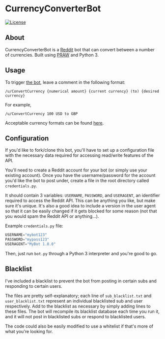 # CurrencyConverterBot
[![License](https://img.shields.io/:license-mit-blue.svg)](https://astrocb.mit-license.org)

## About

CurrencyConverterBot is a [Reddit](https://reddit.com/) bot that can convert between a number of currencies. Built using [PRAW](http://praw.readthedocs.io/en/stable/) and Python 3.

## Usage
To trigger [the bot](https://reddit.com/user/ConvertCurrency), leave a comment in the following format:

```
/u/ConvertCurrency {numerical amount} {current currency} (to) {desired currency}
```

For example,

```
/u/ConvertCurrency 100 USD to GBP
```

Acceptable currency formats can be found [here](https://pypi.python.org/pypi/CurrencyConverter/0.5).

## Configuration

If you'd like to fork/clone this bot, you'll have to set up a configuration file with the necessary data required for accessing read/write features of the API.

You'll need to create a Reddit account for your bot (or simply use your existing account). Once you have the username/password for the account you'd like the bot to post under, create a file in the root directory called `credentials.py`.

It should contain 3 variables: `USERNAME`, `PASSWORD`, and `USERAGENT`, an identifier required to access the Reddit API. This can be anything you like, but make sure it's unique. It's also a good idea to include a version in the user agent so that it can be easily changed if it gets blocked for some reason (not that you would spam the Reddit API or anything...).

Example `credentials.py` file:

```py
USERNAME="mybot123"
PASSWORD="mypass123"
USERAGENT="MyBot 1.0.0"
```

Then, just run `bot.py` through a Python 3 interpreter and you're good to go.

## Blacklist
I've included a blacklist to prevent the bot from posting in certain subs and responding to certain users.

The files are pretty self-explanatory; each line of `sub_blacklist.txt` and `user_blacklist.txt` represent an individual blacklisted sub and user respectively. Add to the blacklist as necessary by simply adding lines to these files. The bot will recompile its blacklist database each time you run it, and it will not post in blacklisted subs or respond to blacklisted users.

The code could also be easily modified to use a whitelist if that's more of what you're looking for.
